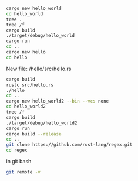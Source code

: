 
```bash
cargo new hello_world
cd hello_world
tree .
tree /f
cargo build
./target/debug/hello_world
cargo run
cd ..
cargo new hello
cd hello
```

New file: /hello/src/hello.rs

```bash
cargo build
rustc src/hello.rs
./hello
cd ..
cargo new hello_world2 --bin --vcs none
cd hello_world2
tree /f
cargo build
./target/debug/hello_world2
cargo run
cargo build --release
cd ..
git clone https://github.com/rust-lang/regex.git
cd regex
```

in git bash

```bash
git remote -v
```
